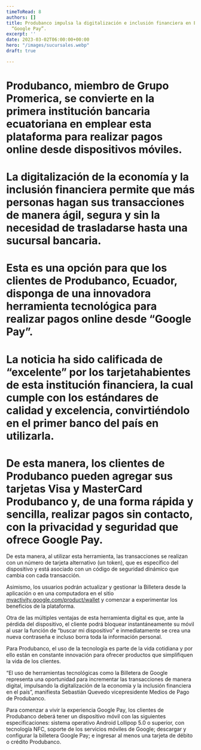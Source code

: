```yaml
---
timeToRead: 8
authors: []
title: Produbanco impulsa la digitalización e inclusión financiera en Ecuador con
  “Google Pay”.
excerpt: ''
date: 2023-03-02T06:00:00+00:00
hero: "/images/sucursales.webp"
draft: true

---
```

# Produbanco, miembro de Grupo Promerica, se convierte en la primera institución bancaria ecuatoriana en emplear esta plataforma para realizar pagos online desde dispositivos móviles.

# La digitalización de la economía y la inclusión financiera permite que más personas hagan sus transacciones de manera ágil, segura y sin la necesidad de trasladarse hasta una sucursal bancaria.

# Esta es una opción para que los clientes de Produbanco, Ecuador, disponga de una innovadora herramienta tecnológica para realizar pagos online desde “Google Pay”.

# La noticia ha sido calificada de “excelente” por los tarjetahabientes de esta institución financiera, la cual cumple con los estándares de calidad y excelencia, convirtiéndolo en el primer banco del país en utilizarla.

# De esta manera, los clientes de Produbanco pueden agregar sus tarjetas Visa y MasterCard Produbanco y, de una forma rápida y sencilla, realizar pagos sin contacto, con la privacidad y seguridad que ofrece Google Pay.

De esta manera, al utilizar esta herramienta, las transacciones se realizan con un número de tarjeta alternativo (un token), que es específico del dispositivo y está asociado con un código de seguridad dinámico que cambia con cada transacción.

Asimismo, los usuarios podrán actualizar y gestionar la Billetera desde la aplicación o en una computadora en el sitio [myactivity.google.com/product/wallet](http://myactivity.google.com/product/wallet) y comenzar a experimentar los beneficios de la plataforma.

Otra de las múltiples ventajas de esta herramienta digital es que, ante la pérdida del dispositivo, el cliente podrá bloquear instantáneamente su móvil al usar la función de “buscar mi dispositivo” e inmediatamente se crea una nueva contraseña e incluso borra toda la información personal.

Para Produbanco, el uso de la tecnología es parte de la vida cotidiana y por ello están en constante innovación para ofrecer productos que simplifiquen la vida de los clientes.

“El uso de herramientas tecnológicas como la Billetera de Google representa una oportunidad para incrementar las transacciones de manera digital, impulsando la digitalización de la economía y la inclusión financiera en el país”, manifiesta Sebastián Quevedo vicepresidente Medios de Pago de Produbanco.

Para comenzar a vivir la experiencia Google Pay, los clientes de Produbanco deberá tener un dispositivo móvil con las siguientes especificaciones: sistema operativo Android Lollipop 5.0 o superior, con tecnología NFC, soporte de los servicios móviles de Google; descargar y configurar la billetera Google Pay; e ingresar al menos una tarjeta de débito o crédito Produbanco.